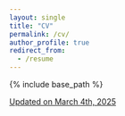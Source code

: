 ```yaml
---
layout: single
title: "CV"
permalink: /cv/
author_profile: true
redirect_from:
  - /resume
---
```


{% include base_path %}

[Updated on March 4th, 2025](https://aliciachenw.github.io/files/CV.pdf)
